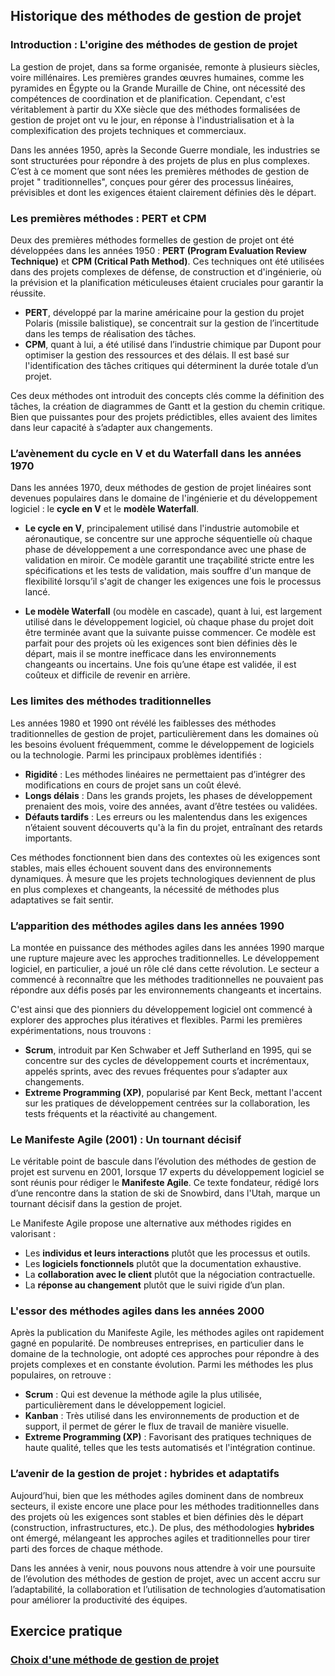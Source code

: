 ## Historique des méthodes de gestion de projet

### Introduction : L'origine des méthodes de gestion de projet

La gestion de projet, dans sa forme organisée, remonte à plusieurs siècles, voire millénaires. Les premières grandes
œuvres humaines, comme les pyramides en Égypte ou la Grande Muraille de Chine, ont nécessité des compétences de
coordination et de planification. Cependant, c'est véritablement à partir du XXe siècle que des méthodes formalisées de
gestion de projet ont vu le jour, en réponse à l'industrialisation et à la complexification des projets techniques et
commerciaux.

Dans les années 1950, après la Seconde Guerre mondiale, les industries se sont structurées pour répondre à des projets
de plus en plus complexes. C’est à ce moment que sont nées les premières méthodes de gestion de projet "
traditionnelles", conçues pour gérer des processus linéaires, prévisibles et dont les exigences étaient clairement
définies dès le départ.

### Les premières méthodes : PERT et CPM

Deux des premières méthodes formelles de gestion de projet ont été développées dans les années 1950 : **PERT (Program
Evaluation Review Technique)** et **CPM (Critical Path Method)**. Ces techniques ont été utilisées dans des projets
complexes de défense, de construction et d'ingénierie, où la prévision et la planification méticuleuses étaient
cruciales pour garantir la réussite.

- **PERT**, développé par la marine américaine pour la gestion du projet Polaris (missile balistique), se concentrait
  sur la gestion de l’incertitude dans les temps de réalisation des tâches.
- **CPM**, quant à lui, a été utilisé dans l’industrie chimique par Dupont pour optimiser la gestion des ressources et
  des délais. Il est basé sur l'identification des tâches critiques qui déterminent la durée totale d’un projet.

Ces deux méthodes ont introduit des concepts clés comme la définition des tâches, la création de diagrammes de Gantt et
la gestion du chemin critique. Bien que puissantes pour des projets prédictibles, elles avaient des limites dans leur
capacité à s’adapter aux changements.

### L’avènement du cycle en V et du Waterfall dans les années 1970

Dans les années 1970, deux méthodes de gestion de projet linéaires sont devenues populaires dans le domaine de
l'ingénierie et du développement logiciel : le **cycle en V** et le **modèle Waterfall**.

- **Le cycle en V**, principalement utilisé dans l'industrie automobile et aéronautique, se concentre sur une approche
  séquentielle où chaque phase de développement a une correspondance avec une phase de validation en miroir. Ce modèle
  garantit une traçabilité stricte entre les spécifications et les tests de validation, mais souffre d'un manque de
  flexibilité lorsqu’il s'agit de changer les exigences une fois le processus lancé.

- **Le modèle Waterfall** (ou modèle en cascade), quant à lui, est largement utilisé dans le développement logiciel, où
  chaque phase du projet doit être terminée avant que la suivante puisse commencer. Ce modèle est parfait pour des
  projets où les exigences sont bien définies dès le départ, mais il se montre inefficace dans les environnements
  changeants ou incertains. Une fois qu’une étape est validée, il est coûteux et difficile de revenir en arrière.

### Les limites des méthodes traditionnelles

Les années 1980 et 1990 ont révélé les faiblesses des méthodes traditionnelles de gestion de projet, particulièrement
dans les domaines où les besoins évoluent fréquemment, comme le développement de logiciels ou la technologie. Parmi les
principaux problèmes identifiés :

- **Rigidité** : Les méthodes linéaires ne permettaient pas d’intégrer des modifications en cours de projet sans un coût
  élevé.
- **Longs délais** : Dans les grands projets, les phases de développement prenaient des mois, voire des années, avant
  d’être testées ou validées.
- **Défauts tardifs** : Les erreurs ou les malentendus dans les exigences n’étaient souvent découverts qu'à la fin du
  projet, entraînant des retards importants.

Ces méthodes fonctionnent bien dans des contextes où les exigences sont stables, mais elles échouent souvent dans des
environnements dynamiques. À mesure que les projets technologiques deviennent de plus en plus complexes et changeants,
la nécessité de méthodes plus adaptatives se fait sentir.

### L’apparition des méthodes agiles dans les années 1990

La montée en puissance des méthodes agiles dans les années 1990 marque une rupture majeure avec les approches
traditionnelles. Le développement logiciel, en particulier, a joué un rôle clé dans cette révolution. Le secteur a
commencé à reconnaître que les méthodes traditionnelles ne pouvaient pas répondre aux défis posés par les environnements
changeants et incertains.

C'est ainsi que des pionniers du développement logiciel ont commencé à explorer des approches plus itératives et
flexibles. Parmi les premières expérimentations, nous trouvons :

- **Scrum**, introduit par Ken Schwaber et Jeff Sutherland en 1995, qui se concentre sur des cycles de développement
  courts et incrémentaux, appelés sprints, avec des revues fréquentes pour s’adapter aux changements.
- **Extreme Programming (XP)**, popularisé par Kent Beck, mettant l'accent sur les pratiques de développement centrées
  sur la collaboration, les tests fréquents et la réactivité au changement.

### Le Manifeste Agile (2001) : Un tournant décisif

Le véritable point de bascule dans l’évolution des méthodes de gestion de projet est survenu en 2001, lorsque 17 experts
du développement logiciel se sont réunis pour rédiger le **Manifeste Agile**. Ce texte fondateur, rédigé lors d’une
rencontre dans la station de ski de Snowbird, dans l'Utah, marque un tournant décisif dans la gestion de projet.

Le Manifeste Agile propose une alternative aux méthodes rigides en valorisant :

- Les **individus et leurs interactions** plutôt que les processus et outils.
- Les **logiciels fonctionnels** plutôt que la documentation exhaustive.
- La **collaboration avec le client** plutôt que la négociation contractuelle.
- La **réponse au changement** plutôt que le suivi rigide d’un plan.

### L'essor des méthodes agiles dans les années 2000

Après la publication du Manifeste Agile, les méthodes agiles ont rapidement gagné en popularité. De nombreuses
entreprises, en particulier dans le domaine de la technologie, ont adopté ces approches pour répondre à des projets
complexes et en constante évolution. Parmi les méthodes les plus populaires, on retrouve :

- **Scrum** : Qui est devenue la méthode agile la plus utilisée, particulièrement dans le développement logiciel.
- **Kanban** : Très utilisé dans les environnements de production et de support, il permet de gérer le flux de travail
  de manière visuelle.
- **Extreme Programming (XP)** : Favorisant des pratiques techniques de haute qualité, telles que les tests automatisés
  et l'intégration continue.

### L’avenir de la gestion de projet : hybrides et adaptatifs

Aujourd’hui, bien que les méthodes agiles dominent dans de nombreux secteurs, il existe encore une place pour les
méthodes traditionnelles dans des projets où les exigences sont stables et bien définies dès le départ (construction,
infrastructures, etc.). De plus, des méthodologies **hybrides** ont émergé, mélangeant les approches agiles et
traditionnelles pour tirer parti des forces de chaque méthode.

Dans les années à venir, nous pouvons nous attendre à voir une poursuite de l’évolution des méthodes de gestion de
projet, avec un accent accru sur l’adaptabilité, la collaboration et l’utilisation de technologies d’automatisation pour
améliorer la productivité des équipes.

## Exercice pratique

### [Choix d'une méthode de gestion de projet](../Exercices/%C3%89nonc%C3%A9/01%20-%20Les%20m%C3%A9thodes%20de%20gestion%20de%20projet%20-%20Exercice.md)
